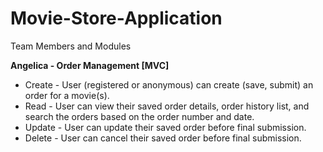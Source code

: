 # Movie-Store-Application

Team Members and Modules

**Angelica - Order Management [MVC]**
  - Create - User (registered or anonymous) can create (save, submit) an order for a movie(s).
  - Read - User can view their saved order details, order history list, and search the orders based on the order number and date.
  - Update - User can update their saved order before final submission.
  - Delete - User can cancel their saved order before final submission.

